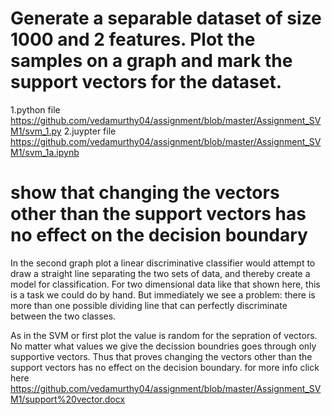 # Generate a separable dataset of size 1000 and 2 features. Plot the samples on a graph and mark the support vectors for the dataset.
1.python file https://github.com/vedamurthy04/assignment/blob/master/Assignment_SVM1/svm_1.py
2.juypter file https://github.com/vedamurthy04/assignment/blob/master/Assignment_SVM1/svm_1a.ipynb
# show that changing the vectors other than the support vectors has no effect on the decision boundary

In the second graph plot a linear discriminative classifier would attempt to draw a straight line separating the two sets of data, and thereby create a model for classification. For two dimensional data like that shown here, this is a task we could do by hand. But immediately we see a problem: there is more than one possible dividing line that can perfectly discriminate between the two classes.

As in the SVM or first plot the value is random for the sepration of vectors. No matter what values we give the decission boundries goes through only supportive vectors. Thus that proves changing the vectors other than the support vectors has no effect on the decision boundary.
for more info 
click here https://github.com/vedamurthy04/assignment/blob/master/Assignment_SVM1/support%20vector.docx
